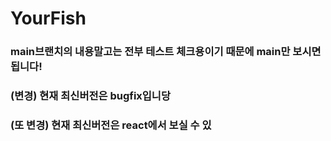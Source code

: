 # YourFish

### main브랜치의 내용말고는 전부 테스트 체크용이기 때문에 main만 보시면 됩니다!
### (변경) 현재 최신버전은 bugfix입니당
### (또 변경) 현재 최신버전은 react에서 보실 수 있
